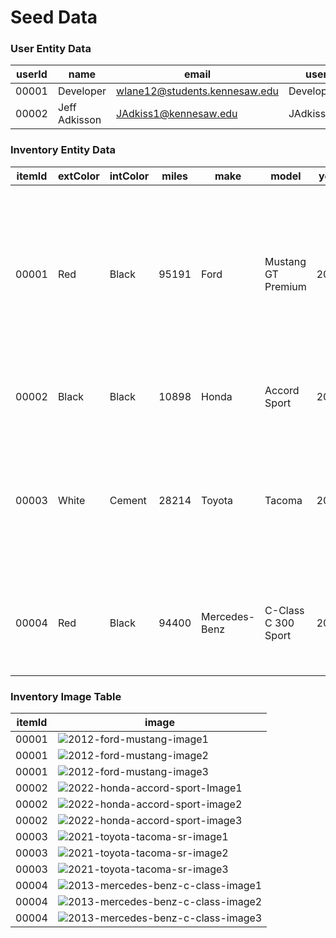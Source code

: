# Seed Data

### User Entity Data

| userId | name          | email                         | username        | password           | isAdmin |
| ------ | ------------- | ----------------------------- | --------------- | ------------------ | ------- |
| 00001  | Developer     | wlane12@students.kennesaw.edu | Developer_Admin | SillyHill795       | 1       |
| 00002  | Jeff Adkisson | JAdkiss1@kennesaw.edu         | JAdkiss1        | SecretPassword3313 | 1       |

### Inventory Entity Data

| itemId | extColor | intColor | miles | make          | model               | year | features                                                     | engine               | transmission      | cost    | saleId |
| ------ | -------- | -------- | ----- | ------------- | ------------------- | ---- | ------------------------------------------------------------ | -------------------- | ----------------- | ------- | ------ |
| 00001  | Red      | Black    | 95191 | Ford          | Mustang GT Premium  | 2012 | Steering Wheel Audio Controls, Satellite and Bluetooth Radio, Keyless Entry, Traction Control, Rear Spoiler | 5.0L V8 412hp        | Manual 6 Speed    | 1750000 | NULL   |
| 00002  | Black    | Black    | 10898 | Honda         | Accord Sport        | 2022 | Bluetooth Radio, Automatic Climate Control                   | 1.5L Turbo I4 192 hp | CVT               | 1899999 | NULL   |
| 00003  | White    | Cement   | 28214 | Toyota        | Tacoma              | 2021 | Audio Controls on Steering Wheel, Bluetooth Radio, Climate Control, Heated Mirrors | 3.5L V6              | Automatic 6 Speed | 3199500 | NULL   |
| 00004  | Red      | Black    | 94400 | Mercedes-Benz | C-Class C 300 Sport | 2013 | Moonroof, Bluetooth Audio, Audio Controls on Steering Wheel  | 3.5L V6              | Automatic 7 Speed | 899500  | NULL   |

### Inventory Image Table

| itemId | image                                                        |
| ------ | ------------------------------------------------------------ |
| 00001  | ![2012-ford-mustang-image1](/Seed_Data_Photos/2012-ford-mustang-image1.jpg) |
| 00001  | ![2012-ford-mustang-image2](/Seed_Data_Photos/2012-ford-mustang-image2.jpg) |
| 00001  | ![2012-ford-mustang-image3](/Seed_Data_Photos/2012-ford-mustang-image3.jpg) |
| 00002  | ![2022-honda-accord-sport-Image1](/Seed_Data_Photos/2022-honda-accord-sport-image1.jpg) |
| 00002  | ![2022-honda-accord-sport-image2](/Seed_Data_Photos/2022-honda-accord-sport-image2.jpg) |
| 00002  | ![2022-honda-accord-sport-image3](/Seed_Data_Photos/2022-honda-accord-sport-image3.jpg) |
| 00003  | ![2021-toyota-tacoma-sr-image1](/Seed_Data_Photos/2021-toyota-tacoma-sr-image1.jpg) |
| 00003  | ![2021-toyota-tacoma-sr-image2](/Seed_Data_Photos/2021-toyota-tacoma-sr-image2.jpg) |
| 00003  | ![2021-toyota-tacoma-sr-image3](/Seed_Data_Photos/2021-toyota-tacoma-sr-image3.jpg)             |
| 00004  | ![2013-mercedes-benz-c-class-image1](/Seed_Data_Photos/2013-mercedes-benz-c-class-image1.jpg) |
| 00004  | ![2013-mercedes-benz-c-class-image2](/Seed_Data_Photos/2013-mercedes-benz-c-class-image2.jpg) |
| 00004  | ![2013-mercedes-benz-c-class-image3](/Seed_Data_Photos/2013-mercedes-benz-c-class-image3.jpg) |

